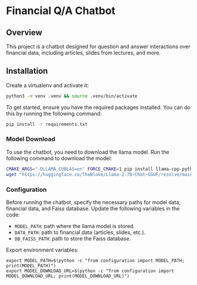 # Financial Q/A Chatbot

## Overview

This project is a chatbot designed for question and answer interactions over financial data, including articles, slides from lectures, and more.

## Installation

Create a virtualenv and activate it:
```bash
python3 -m venv .venv && source .venv/bin/activate

```
To get started, ensure you have the required packages installed. You can do this by running the following command:

```bash
pip install -r requirements.txt
```

### Model Download

To use the chatbot, you need to download the llama model. Run the following command to download the model:
```bash
CMAKE_ARGS="-DLLAMA_CUBLAS=on" FORCE_CMAKE=1 pip install llama-cpp-python
wget "https://huggingface.co/TheBloke/Llama-2-7B-Chat-GGUF/resolve/main/llama-2-7b-chat.Q5_K_S.gguf?download=true" -P <MODEL_PATH>
```

### Configuration

Before running the chatbot, specify the necessary paths for model data, financial data, and Faiss database. Update the following variables in the code:

- `MODEL_PATH`: path where the llama model is stored.
- `DATA_PATH`: path to financial data (articles, slides, etc.).
- `DB_FAISS_PATH`: path to store the Faiss database.

Export environment variables:
```angular2html
export MODEL_PATH=$(python -c "from configuration import MODEL_PATH; print(MODEL_PATH)")
export MODEL_DOWNLOAD_URL=$(python -c "from configuration import MODEL_DOWNLOAD_URL; print(MODEL_DOWNLOAD_URL)")
```
